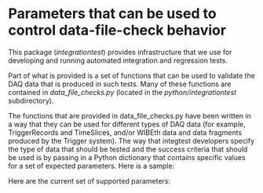 # Parameters that can be used to control data-file-check behavior

This package (_integrationtest_) provides infrastructure that we use for developing and running automated integration and regression tests.

Part of what is provided is a set of functions that can be used to validate the DAQ data that is produced in such tests.  Many of these functions are contained in _data_file_checks.py_ (located in the _python/integrationtest_ subdirectory).

The functions that are provided in data_file_checks.py have been written in a way that they can be used for different types of DAQ data (for example, TriggerRecords and TimeSlices, and/or WIBEth data and data fragments produced by the Trigger system).  The way that integtest developers specify the type of data that should be tested and the success criteria that should be used is by passing in a Python dictionary that contains specific values for a set of expected parameters.  Here is a sample:

Here are the current set of supported parameters:

